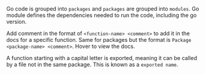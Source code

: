Go code is grouped into `packages` and `packages` are grouped into `modules`. 
Go module defines the dependencies needed to run the code, including the go version.

Add comment in the format of `<function-name> <comment>` to add it in the docs for a specific function.
Same for packages but the format is `Package <package-name> <comment>`. Hover to view the docs.

A function starting with a capital letter is exported, meaning it can be called by a file not in the same package.
This is known as a `exported name`.
